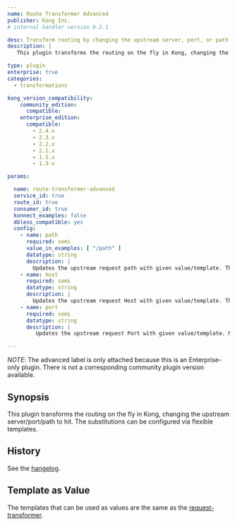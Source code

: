 ```yaml
---
name: Route Transformer Advanced
publisher: Kong Inc.
# internal handler version 0.2.1

desc: Transform routing by changing the upstream server, port, or path
description: |
   This plugin transforms the routing on the fly in Kong, changing the upstream server, port, or path to hit. The substitutions can be configured via flexible templates.

type: plugin
enterprise: true
categories:
  - transformations

kong_version_compatibility:
    community_edition:
      compatible:
    enterprise_edition:
      compatible:
        - 2.4.x
        - 2.3.x
        - 2.2.x
        - 2.1.x
        - 1.5.x
        - 1.3-x

params:

  name: route-transformer-advanced
  service_id: true
  route_id: true
  consumer_id: true
  konnect_examples: false
  dbless_compatible: yes
  config:
    - name: path
      required: semi
      value_in_examples: [ "/path" ]
      datatype: string
      description: |
        Updates the upstream request path with given value/template. This value can only be used to update the path part of the URI, not the scheme, nor the hostname. One of `config.path` or `config.host` or `config.port` must be specified.
    - name: host
      required: semi
      datatype: string
      description: |
        Updates the upstream request Host with given value/template. This value can only be used to update the routing, it will not update the Host-header value. One of `config.path` or `config.host` or `config.port` must be specified.
    - name: port
      required: semi
      datatype: string
      description: |
         Updates the upstream request Port with given value/template. Note that the port as set may be overridden again by DNS resolution (in case of SRV records,or an Upstream) One of `config.path` or `config.host` or `config.port` must be specified.

---
```


_NOTE_: The advanced label is only attached because this is an Enterprise-only
plugin. There is not a corresponding community plugin version available.

## Synopsis

This plugin transforms the routing on the fly in Kong, changing the upstream server/port/path to hit. The substitutions can be configured via flexible templates.

## History

See the [hangelog](https://github.com/Kong/kong-plugin-route-transformer-advanced/blob/master/CHANGELOG.md).

## Template as Value

The templates that can be used as values are the same as the [request-transformer](https://docs.konghq.com/hub/kong-inc/request-transformer-advanced/).

[badge-travis-url]: https://travis-ci.com/Kong/kong-plugin-route-transformer-advanced/branches
[badge-travis-image]: https://travis-ci.com/Kong/kong-plugin-route-transformer-advanced.svg?token=BfzyBZDa3icGPsKGmBHb&branch=master
